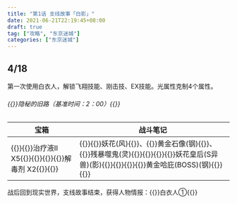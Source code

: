 ```yaml
---
title: "第1话 支线故事「白影」"
date: 2021-06-21T22:19:45+08:00
draft: true
tag: ["攻略", "东京迷城"]
categories: ["东京迷城"]
---
```


## 4/18

第一次使用白衣人，解锁飞翔技能、刚击技、EX技能。光属性克制4个属性。

###### {{<fontColor yellow>}}隐秘的旧路（基准时间：2：00）{{</fontColor>}}

| 宝箱                                                         | 战斗笔记                                                     |
| ------------------------------------------------------------ | ------------------------------------------------------------ |
| {{<poem>}}{{<fontColor blue>}}治疗液Ⅱ X5{{</fontColor>}}{{</poem>}}{{<poem>}}{{<fontColor blue>}}解毒剂 X2{{</fontColor>}}{{</poem>}} | {{<poem>}}{{<fontColor purple>}}妖花(风){{</fontColor>}}、{{<fontColor purple>}}黄金石像(钢){{</fontColor>}}、{{<fontColor purple>}}残暴噬鬼(灵){{</fontColor>}}{{</poem>}}{{<poem>}}{{<fontColor purple>}}妖花皇后(S异兽)(影){{</fontColor>}}{{</poem>}}{{<poem>}}{{<fontColor red>}}黄金哈庇(BOSS)(钢){{</fontColor>}}{{</poem>}} |



战后回到现实世界，支线故事结束，获得人物情报：{{<fontColor pink>}}白衣人①{{</fontColor>}}
